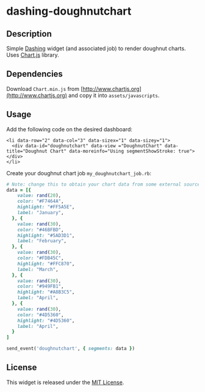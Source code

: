 # dashing-doughnutchart

## Description

Simple [Dashing](http://shopify.github.com/dashing) widget (and associated job)
to render doughnut charts. Uses [Chart.js](http://www.chartjs.org/) library.

## Dependencies

Download `Chart.min.js` from [http://www.chartjs.org](http://www.chartjs.org)
and copy it into `assets/javascripts`.

## Usage

Add the following code on the desired dashboard:

```erb
<li data-row="2" data-col="3" data-sizex="1" data-sizey="1">
  <div data-id="doughnutchart" data-view ="DoughnutChart" data-title="Doughnut Chart" data-moreinfo="Using segmentShowStroke: true"></div>
</li>
```

Create your doughnut chart job `my_doughnutchart_job.rb`:

```ruby
# Note: change this to obtain your chart data from some external source
data = [{
    value: rand(20),
    color: "#F7464A",
    highlight: "#FF5A5E",
    label: "January",
  }, {
    value: rand(30),
    color: "#46BFBD",
    highlight: "#5AD3D1",
    label: "February",
  }, {
    value: rand(30),
    color: "#FDB45C",
    highlight: "#FFC870",
    label: "March",
  }, {
    value: rand(30),
    color: "#949FB1",
    highlight: "#A8B3C5",
    label: "April",
  }, {
    value: rand(30),
    color: "#4D5360",
    highlight: "#4D5360",
    label: "April",
  }
]

send_event('doughnutchart', { segments: data })
```

## License

This widget is released under the [MIT License](http://www.opensource.org/licenses/MIT).
